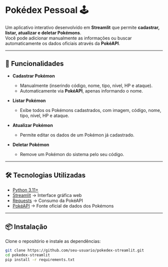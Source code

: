 # Pokédex Pessoal 🕹️

Um aplicativo interativo desenvolvido em **Streamlit** que permite **cadastrar, listar, atualizar e deletar Pokémons**.  
Você pode adicionar manualmente as informações ou buscar automaticamente os dados oficiais através da **PokéAPI**.

---

## 🚀 Funcionalidades

- **Cadastrar Pokémon**  
  - Manualmente (inserindo código, nome, tipo, nível, HP e ataque).  
  - Automaticamente via **PokéAPI**, apenas informando o nome.  

- **Listar Pokémon**  
  - Exibe todos os Pokémons cadastrados, com imagem, código, nome, tipo, nível, HP e ataque.  

- **Atualizar Pokémon**  
  - Permite editar os dados de um Pokémon já cadastrado.  

- **Deletar Pokémon**  
  - Remove um Pokémon do sistema pelo seu código.  

---

## 🛠️ Tecnologias Utilizadas

- [Python 3.11+](https://www.python.org/)  
- [Streamlit](https://streamlit.io/) → Interface gráfica web  
- [Requests](https://docs.python-requests.org/) → Consumo da PokéAPI  
- [PokéAPI](https://pokeapi.co/) → Fonte oficial de dados dos Pokémons  

---

## 📦 Instalação

Clone o repositório e instale as dependências:

```bash
git clone https://github.com/seu-usuario/pokedex-streamlit.git
cd pokedex-streamlit
pip install -r requirements.txt

